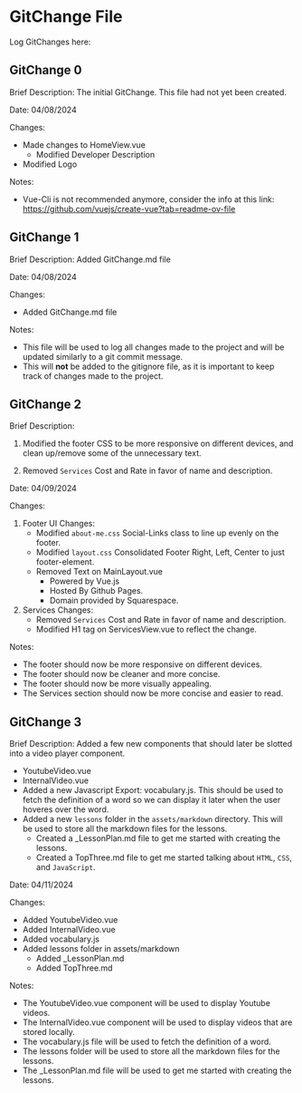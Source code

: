 # GitChange File

Log GitChanges here:

<!--
TEMPLATE:

## GitChange #

Brief Description:

Date: DateInsert

Changes:

- ChangesInsert

Notes:

- NotesInsert

 -->

## GitChange 0

Brief Description: The initial GitChange. This file had not yet been created.

Date: 04/08/2024

Changes:

- Made changes to HomeView.vue
  - Modified Developer Description
- Modified Logo

Notes:

- Vue-Cli is not recommended anymore, consider the info at this link:
  https://github.com/vuejs/create-vue?tab=readme-ov-file

## GitChange 1

Brief Description: Added GitChange.md file

Date: 04/08/2024

Changes:

- Added GitChange.md file

Notes:

- This file will be used to log all changes made to the project and will be updated similarly to a
  git commit message.
- This will **not** be added to the gitignore file, as it is important to keep track of changes made
  to the project.

## GitChange 2

Brief Description:

1. Modified the footer CSS to be more responsive on different devices, and clean up/remove some of
   the unnecessary text.

2. Removed `Services` Cost and Rate in favor of name and description.

Date: 04/09/2024

Changes:

1. Footer UI Changes:
   - Modified `about-me.css` Social-Links class to line up evenly on the footer.
   - Modified `layout.css` Consolidated Footer Right, Left, Center to just footer-element.
   - Removed Text on MainLayout.vue
     - Powered by Vue.js
     - Hosted By Github Pages.
     - Domain provided by Squarespace.
2. Services Changes:
   - Removed `Services` Cost and Rate in favor of name and description.
   - Modified H1 tag on ServicesView.vue to reflect the change.

Notes:

- The footer should now be more responsive on different devices.
- The footer should now be cleaner and more concise.
- The footer should now be more visually appealing.
- The Services section should now be more concise and easier to read.

## GitChange 3

Brief Description: Added a few new components that should later be slotted into a video player component.
  - YoutubeVideo.vue
  - InternalVideo.vue
- Added a new Javascript Export: vocabulary.js. This should be used to fetch the definition of a word so we can display it later when the user hoveres over the word.
- Added a new `lessons` folder in the `assets/markdown` directory. This will be used to store all the markdown files for the lessons.
  - Created a _LessonPlan.md file to get me started with creating the lessons. 
  - Created a TopThree.md file to get me started talking about `HTML`, `CSS`, and `JavaScript`.

Date: 04/11/2024

Changes:

- Added YoutubeVideo.vue
- Added InternalVideo.vue
- Added vocabulary.js
- Added lessons folder in assets/markdown
  - Added _LessonPlan.md
  - Added TopThree.md

Notes:

- The YoutubeVideo.vue component will be used to display Youtube videos.
- The InternalVideo.vue component will be used to display videos that are stored locally.
- The vocabulary.js file will be used to fetch the definition of a word.
- The lessons folder will be used to store all the markdown files for the lessons.
- The _LessonPlan.md file will be used to get me started with creating the lessons.